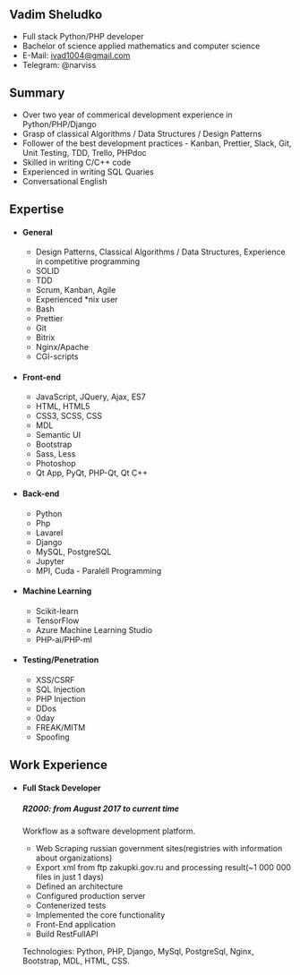## Vadim Sheludko
* Full stack Python/PHP developer
* Bachelor of science applied mathematics and computer science
* E-Mail: ivad1004@gmail.com
* Telegram: @narviss

## Summary
* Over two year of commerical development experience in Python/PHP/Django
* Grasp of classical Algorithms / Data Structures / Design Patterns
* Follower of the best development practices - Kanban, Prettier, Slack, Git, Unit Testing, TDD, Trello, PHPdoc
* Skilled in writing C/C++ code
* Experienced in writing SQL Quaries
* Conversational English

## Expertise
* #### General
    * Design Patterns, Classical Algorithms / Data Structures, Experience in competitive programming
    * SOLID
    * TDD
    * Scrum, Kanban, Agile
    * Experienced *nix user
    * Bash
    * Prettier
    * Git
    * Bitrix
    * Nginx/Apache
    * CGI-scripts
* #### Front-end
    * JavaScript, JQuery, Ajax, ES7
    * HTML, HTML5
    * CSS3, SCSS, CSS
    * MDL
    * Semantic UI
    * Bootstrap
    * Sass, Less
    * Photoshop
    * Qt App, PyQt, PHP-Qt, Qt C++
* #### Back-end
    * Python
    * Php
    * Lavarel
    * Django
    * MySQL, PostgreSQL
    * Jupyter    
    * MPI, Cuda - Paralell Programming 
* #### Machine Learning
    * Scikit-learn
    * TensorFlow
    * Azure Machine Learning Studio
    * PHP-ai/PHP-ml
* #### Testing/Penetration
    * XSS/CSRF
    * SQL Injection
    * PHP Injection
    * DDos
    * 0day
    * FREAK/MITM
    * Spoofing
## Work Experience
* #### Full Stack Developer

   ##### R2000: from August 2017 to current time
   
   Workflow as a software development platform.
   * Web Scraping russian government sites(registries with information about organizations)
   * Export xml from ftp zakupki.gov.ru and processing result(~1 000 000 files in just 1 days)
   * Defined an architecture
   * Configured production server
   * Contenerized tests
   * Implemented the core functionality
   * Front-End application
   * Build RestFullAPI
         
  Technologies: Python, PHP, Django, MySql, PostgreSql, Nginx, Bootstrap, MDL, HTML, CSS.
